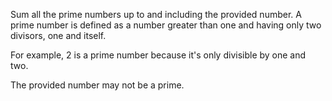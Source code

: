Sum all the prime numbers up to and including the provided number.
A prime number is defined as a number greater than one and having
only two divisors, one and itself. 

For example, 2 is a prime number because it's only divisible by one and two.

The provided number may not be a prime.
